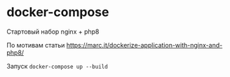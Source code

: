 # docker-compose

Стартовый набор nginx + php8

По мотивам статьи
https://marc.it/dockerize-application-with-nginx-and-php8/

Запуск
`doсker-compose up --build`
